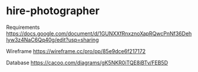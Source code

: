 # hire-photographer
Requirements
https://docs.google.com/document/d/1GUNXXfRnxznoXapRQwcPnNf36DehIyw3z4NaC6Qq40g/edit?usp=sharing

Wireframe
https://wireframe.cc/pro/pp/85e9dce6f217172

Database
https://cacoo.com/diagrams/gK5NKR0iTQE8iBTv/FEB5D
